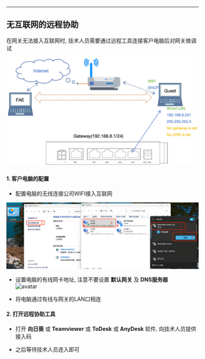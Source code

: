 ***

## 无互联网的远程协助

在网关无法接入互联网时, 技术人员需要通过远程工具连接客户电脑后对网关做调试   

![avatar](./nointernet_remote_cn.jpg) 

#### 1. 客户电脑的配置    

- 配置电脑的无线连接公司WIFI接入互联网   

![avatar](./nointernet_wifiset_cn.jpg) 

- 设置电脑的有线网卡地址, 注意不要设置 **默认网关** 及 **DNS服务器**  
![avatar](./nointernet_lanset_cn.jpg) 

- 将电脑通过有线与网关的LAN口相连   


#### 2. 打开远程协助工具

- 打开 **向日葵** 或 **Teamviewer** 或 **ToDesk** 或 **AnyDesk** 软件, 向技术人员提供接入码

- 之后等待技术人员连入即可

